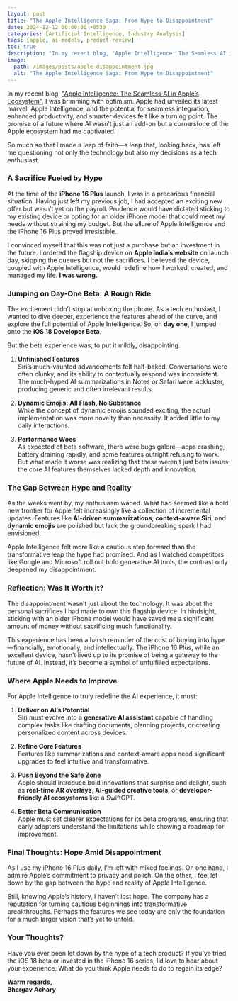 ```yaml
---
layout: post
title: "The Apple Intelligence Saga: From Hype to Disappointment"
date: 2024-12-12 00:00:00 +0530
categories: [Artificial Intelligence, Industry Analysis]
tags: [apple, ai-models, product-review]
toc: true
description: "In my recent blog, 'Apple Intelligence: The Seamless AI in Apple's Ecosystem', I was brimming with optimism. Apple had unveiled its latest marvel, Apple Intelligence, and the potential for seamless integration, enhanced productivity, and smarter devices felt like a turning point. The promise of a future where AI wasn't just an add-on but a cornerstone of the Apple ecosystem had me captivated."
image:
  path: /images/posts/apple-disappointment.jpg
  alt: "The Apple Intelligence Saga: From Hype to Disappointment"
---
```


In my recent blog, ["Apple Intelligence: The Seamless AI in Apple’s Ecosystem"](https://bhargavachary.in/2024/06/11/the-apple-intelligence-unveiled.html), I was brimming with optimism. Apple had unveiled its latest marvel, Apple Intelligence, and the potential for seamless integration, enhanced productivity, and smarter devices felt like a turning point. The promise of a future where AI wasn’t just an add-on but a cornerstone of the Apple ecosystem had me captivated.

So much so that I made a leap of faith—a leap that, looking back, has left me questioning not only the technology but also my decisions as a tech enthusiast.

### A Sacrifice Fueled by Hype

At the time of the **iPhone 16 Plus** launch, I was in a precarious financial situation. Having just left my previous job, I had accepted an exciting new offer but wasn’t yet on the payroll. Prudence would have dictated sticking to my existing device or opting for an older iPhone model that could meet my needs without straining my budget. But the allure of Apple Intelligence and the iPhone 16 Plus proved irresistible.

I convinced myself that this was not just a purchase but an investment in the future. I ordered the flagship device on **Apple India’s website** on launch day, skipping the queues but not the sacrifices. I believed the device, coupled with Apple Intelligence, would redefine how I worked, created, and managed my life. **I was wrong.**

### Jumping on Day-One Beta: A Rough Ride

The excitement didn’t stop at unboxing the phone. As a tech enthusiast, I wanted to dive deeper, experience the features ahead of the curve, and explore the full potential of Apple Intelligence. So, on **day one**, I jumped onto the **iOS 18 Developer Beta**.

But the beta experience was, to put it mildly, disappointing.

1. **Unfinished Features**  
   Siri’s much-vaunted advancements felt half-baked. Conversations were often clunky, and its ability to contextually respond was inconsistent. The much-hyped AI summarizations in Notes or Safari were lackluster, producing generic and often irrelevant results.

2. **Dynamic Emojis: All Flash, No Substance**  
   While the concept of dynamic emojis sounded exciting, the actual implementation was more novelty than necessity. It added little to my daily interactions.

3. **Performance Woes**  
   As expected of beta software, there were bugs galore—apps crashing, battery draining rapidly, and some features outright refusing to work. But what made it worse was realizing that these weren’t just beta issues; the core AI features themselves lacked depth and innovation.

### The Gap Between Hype and Reality

As the weeks went by, my enthusiasm waned. What had seemed like a bold new frontier for Apple felt increasingly like a collection of incremental updates. Features like **AI-driven summarizations**, **context-aware Siri**, and **dynamic emojis** are polished but lack the groundbreaking spark I had envisioned.

Apple Intelligence felt more like a cautious step forward than the transformative leap the hype had promised. And as I watched competitors like Google and Microsoft roll out bold generative AI tools, the contrast only deepened my disappointment.

### Reflection: Was It Worth It?

The disappointment wasn’t just about the technology. It was about the personal sacrifices I had made to own this flagship device. In hindsight, sticking with an older iPhone model would have saved me a significant amount of money without sacrificing much functionality.

This experience has been a harsh reminder of the cost of buying into hype—financially, emotionally, and intellectually. The iPhone 16 Plus, while an excellent device, hasn’t lived up to its promise of being a gateway to the future of AI. Instead, it’s become a symbol of unfulfilled expectations.

### Where Apple Needs to Improve

For Apple Intelligence to truly redefine the AI experience, it must:

1. **Deliver on AI’s Potential**  
   Siri must evolve into a **generative AI assistant** capable of handling complex tasks like drafting documents, planning projects, or creating personalized content across devices.

2. **Refine Core Features**  
   Features like summarizations and context-aware apps need significant upgrades to feel intuitive and transformative.

3. **Push Beyond the Safe Zone**  
   Apple should introduce bold innovations that surprise and delight, such as **real-time AR overlays**, **AI-guided creative tools**, or **developer-friendly AI ecosystems** like a SwiftGPT.

4. **Better Beta Communication**  
   Apple must set clearer expectations for its beta programs, ensuring that early adopters understand the limitations while showing a roadmap for improvement.

### Final Thoughts: Hope Amid Disappointment

As I use my iPhone 16 Plus daily, I’m left with mixed feelings. On one hand, I admire Apple’s commitment to privacy and polish. On the other, I feel let down by the gap between the hype and reality of Apple Intelligence.

Still, knowing Apple’s history, I haven’t lost hope. The company has a reputation for turning cautious beginnings into transformative breakthroughs. Perhaps the features we see today are only the foundation for a much larger vision that’s yet to unfold.

### Your Thoughts?

Have you ever been let down by the hype of a tech product? If you’ve tried the iOS 18 beta or invested in the iPhone 16 series, I’d love to hear about your experience. What do you think Apple needs to do to regain its edge?

**Warm regards,  
Bhargav Achary**  
